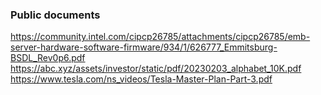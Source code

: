 ### Public documents
https://community.intel.com/cipcp26785/attachments/cipcp26785/emb-server-hardware-software-firmware/934/1/626777_Emmitsburg-BSDL_Rev0p6.pdf
https://abc.xyz/assets/investor/static/pdf/20230203_alphabet_10K.pdf
https://www.tesla.com/ns_videos/Tesla-Master-Plan-Part-3.pdf